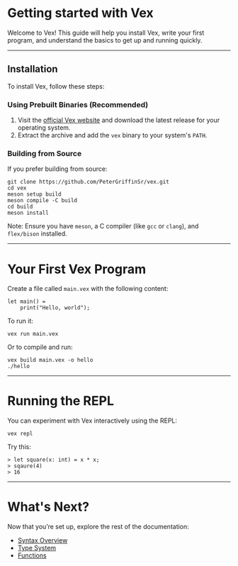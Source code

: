 # Getting started with Vex

Welcome to Vex! This guide will help you install Vex, write your first program, and understand the basics to get up and running quickly.

---

## Installation

To install Vex, follow these steps:

### Using Prebuilt Binaries (Recommended)
1. Visit the [official Vex website](#) and download the latest release for your operating system.
2. Extract the archive and add the `vex` binary to your system's `PATH`.

### Building from Source
If you prefer building from source:

```
git clone https://github.com/PeterGriffinSr/vex.git
cd vex
meson setup build
meson compile -C build
cd build
meson install
```
Note: Ensure you have `meson`, a C compiler (like `gcc` or `clang`), and `flex/bison` installed.

---

# Your First Vex Program
Create a file called `main.vex` with the following content:
```
let main() =
    print("Hello, world");
```
To run it:
```
vex run main.vex
```
Or to compile and run:
```
vex build main.vex -o hello
./hello
```

---

# Running the REPL
You can experiment with Vex interactively using the REPL:
```
vex repl
```

Try this:
```
> let square(x: int) = x * x;
> sqaure(4)
> 16
```

---

# What's Next?
Now that you’re set up, explore the rest of the documentation:
- [Syntax Overview](/docs/vex/syntax.md)
- [Type System](docs/vex/type-system.md)
- [Functions](docs/vex/function.md)
